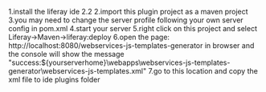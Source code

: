 1.install the liferay ide 2.2
2.import this plugin project as a maven project
3.you may need to change the server profile following your own server config in pom.xml
4.start your server
5.right click on this project and select Liferay->Maven->liferay:deploy
6.open the page: http://localhost:8080/webservices-js-templates-generator in browser and the console will show the message "success:${yourserverhome}\webapps\webservices-js-templates-generator\webservices-js-templates.xml"
7.go to this location and copy the xml file to ide plugins folder